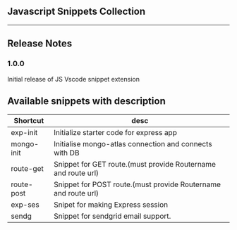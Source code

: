 ## Javascript Snippets Collection
***
## Release Notes
### 1.0.0

Initial release of JS Vscode snippet extension

## Available snippets with description
| Shortcut | desc|
| ----- | --------------|
| exp-init | Initialize starter code for express app  |
| mongo-init | Initialise mongo-atlas connection and connects with DB |         
| route-get | Snippet for GET route.(must provide Routername and route url) |
| route-post | Snippet for POST route.(must provide Routername and route url) |
| exp-ses | Snipet for making Express session |
| sendg | Snippet for sendgrid email support. |
